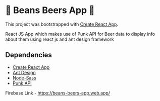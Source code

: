 # :rocket: Beans Beers App :rocket: 

This project was bootstrapped with [Create React App](https://github.com/facebook/create-react-app).

React JS App which makes use of Punk API for Beer data to display info about them using react js and ant design framework

## Dependencies

* [Create React App](https://github.com/facebook/create-react-app)
* [Ant Design](https://ant.design/)
* [Node-Sass](https://www.npmjs.com/package/node-sass)
* [Punk API](https://punkapi.com/documentation/v2)

Firebase Link - https://beans-beers-app.web.app/


